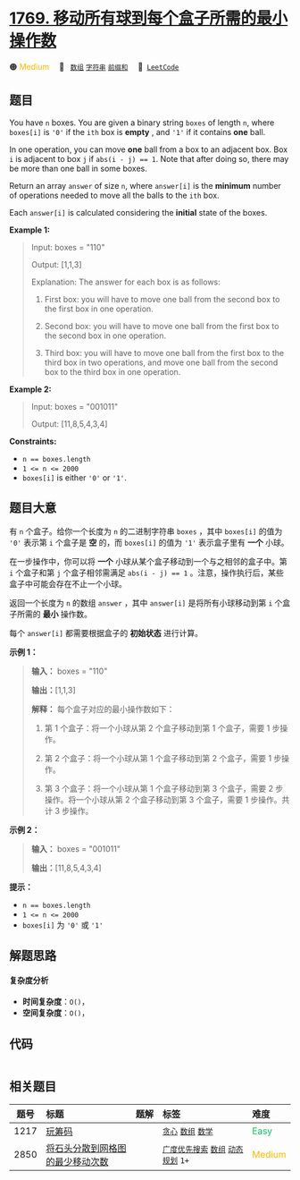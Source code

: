 # [1769. 移动所有球到每个盒子所需的最小操作数](https://leetcode.com/problems/minimum-number-of-operations-to-move-all-balls-to-each-box)

🟠 <font color=#ffb800>Medium</font>&emsp; 🔖&ensp; [`数组`](/leetcode/outline/tag/array.md) [`字符串`](/leetcode/outline/tag/string.md) [`前缀和`](/leetcode/outline/tag/prefix-sum.md)&emsp; 🔗&ensp;[`LeetCode`](https://leetcode.com/problems/minimum-number-of-operations-to-move-all-balls-to-each-box)

## 题目

You have `n` boxes. You are given a binary string `boxes` of length `n`, where
`boxes[i]` is `'0'` if the `ith` box is **empty** , and `'1'` if it contains
**one** ball.

In one operation, you can move **one** ball from a box to an adjacent box. Box
`i` is adjacent to box `j` if `abs(i - j) == 1`. Note that after doing so,
there may be more than one ball in some boxes.

Return an array `answer` of size `n`, where `answer[i]` is the **minimum**
number of operations needed to move all the balls to the `ith` box.

Each `answer[i]` is calculated considering the **initial** state of the boxes.



**Example 1:**

> Input: boxes = "110"
> 
> Output: [1,1,3]
> 
> Explanation: The answer for each box is as follows:
> 
> 1) First box: you will have to move one ball from the second box to the first box in one operation.
> 
> 2) Second box: you will have to move one ball from the first box to the second box in one operation.
> 
> 3) Third box: you will have to move one ball from the first box to the third box in two operations, and move one ball from the second box to the third box in one operation.

**Example 2:**

> Input: boxes = "001011"
> 
> Output: [11,8,5,4,3,4]



**Constraints:**

  * `n == boxes.length`
  * `1 <= n <= 2000`
  * `boxes[i]` is either `'0'` or `'1'`.


## 题目大意

有 `n` 个盒子。给你一个长度为 `n` 的二进制字符串 `boxes` ，其中 `boxes[i]` 的值为 `'0'` 表示第 `i` 个盒子是
**空** 的，而 `boxes[i]` 的值为 `'1'` 表示盒子里有 **一个** 小球。

在一步操作中，你可以将 **一个** 小球从某个盒子移动到一个与之相邻的盒子中。第 `i` 个盒子和第 `j` 个盒子相邻需满足 `abs(i - j)
== 1` 。注意，操作执行后，某些盒子中可能会存在不止一个小球。

返回一个长度为 `n` 的数组 `answer` ，其中 `answer[i]` 是将所有小球移动到第 `i` 个盒子所需的 **最小** 操作数。

每个 `answer[i]` 都需要根据盒子的 **初始状态** 进行计算。

**示例 1：**

> 
> 
> 
> 
> 
> **输入：** boxes = "110"
> 
> **输出：**[1,1,3]
> 
> **解释：** 每个盒子对应的最小操作数如下：
> 
> 1) 第 1 个盒子：将一个小球从第 2 个盒子移动到第 1 个盒子，需要 1 步操作。
> 
> 2) 第 2 个盒子：将一个小球从第 1 个盒子移动到第 2 个盒子，需要 1 步操作。
> 
> 3) 第 3 个盒子：将一个小球从第 1 个盒子移动到第 3 个盒子，需要 2 步操作。将一个小球从第 2 个盒子移动到第 3 个盒子，需要 1 步操作。共计 3 步操作。
> 
> 

**示例 2：**

> 
> 
> 
> 
> 
> **输入：** boxes = "001011"
> 
> **输出：**[11,8,5,4,3,4]

**提示：**

  * `n == boxes.length`
  * `1 <= n <= 2000`
  * `boxes[i]` 为 `'0'` 或 `'1'`


## 解题思路

#### 复杂度分析

- **时间复杂度**：`O()`，
- **空间复杂度**：`O()`，

## 代码

```javascript

```

## 相关题目

<!-- prettier-ignore -->
| 题号 | 标题 | 题解 | 标签 | 难度 |
| :------: | :------ | :------: | :------ | :------ |
| 1217 | [玩筹码](https://leetcode.com/problems/minimum-cost-to-move-chips-to-the-same-position) |  |  [`贪心`](/leetcode/outline/tag/greedy.md) [`数组`](/leetcode/outline/tag/array.md) [`数学`](/leetcode/outline/tag/math.md) | <font color=#15bd66>Easy</font> |
| 2850 | [将石头分散到网格图的最少移动次数](https://leetcode.com/problems/minimum-moves-to-spread-stones-over-grid) |  |  [`广度优先搜索`](/leetcode/outline/tag/breadth-first-search.md) [`数组`](/leetcode/outline/tag/array.md) [`动态规划`](/leetcode/outline/tag/dynamic-programming.md) `1+` | <font color=#ffb800>Medium</font> |

<style>
.blue {
    background-color: #096dd9;
    padding: 0.25rem 0.5rem;
    margin: 0;
    font-size: 0.85em;
    border-radius: 3px;
    color: white;
    font-weight: 500;
}
table th:first-of-type { width: 10%; }
table th:nth-of-type(2) { width: 35%; }
table th:nth-of-type(3) { width: 10%; }
table th:nth-of-type(4) { width: 35%; }
table th:nth-of-type(5) { width: 10%; }
</style>
